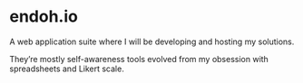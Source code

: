 # endoh.io
A web application suite where I will be developing and hosting my solutions. 

They’re mostly self-awareness tools evolved from my obsession with spreadsheets and Likert scale.

